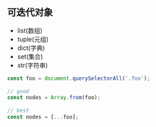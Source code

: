 ## 可迭代对象

+ list(数组)
+ tuple(元组)
+ dict(字典)
+ set(集合)
+ str(字符串)

```JavaScript
const foo = document.querySelectorAll('.foo');
 
// good
const nodes = Array.from(foo);
 
// best
const nodes = [...foo];
```

